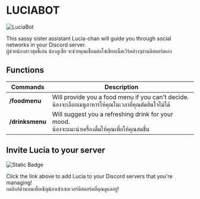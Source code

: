 # LUCIABOT

![LuciaBot](https://lucian.solutions/images/239t.png "LuciaBot")

This sassy sister assistant Lucia-chan will guide you through social networks in your Discord server.  
ผู้ช่วยน้องสาวสุดขี้เล่น น้องลูเซีย จะช่วยคุณเชื่อมต่อโซเชียลเน็ตเวิร์คต่างๆผ่านดิสคอร์ดเอง

## Functions

| Commands | Description |
| --- | --- |
| **/foodmenu** | Will provide you a food menu if you can't decide. <br /> น้องจะเลือกเมนูอาหารให้คุณในเวลาที่คุณตัดสินใจไม่ได้ |
| **/drinksmenu** | Will suggest you a refreshing drink for your mood. <br /> น้องจะแนะนำเครื่องดื่มให้คุณเพื่อให้คุณสดชื่น |

## Invite Lucia to your server

![Static Badge](https://img.shields.io/badge/Discord-Invite-red?labelColor=white&logo=discord&logoColor=black&style=for-the-badge)

Click the link above to add Lucia to your Discord servers that you're managing!  
กดลิงก์ด้านบนเพื่อเชิญน้องเข้าเซอเวอร์ดิสคอร์ดที่คุณดูแลอยู่!
